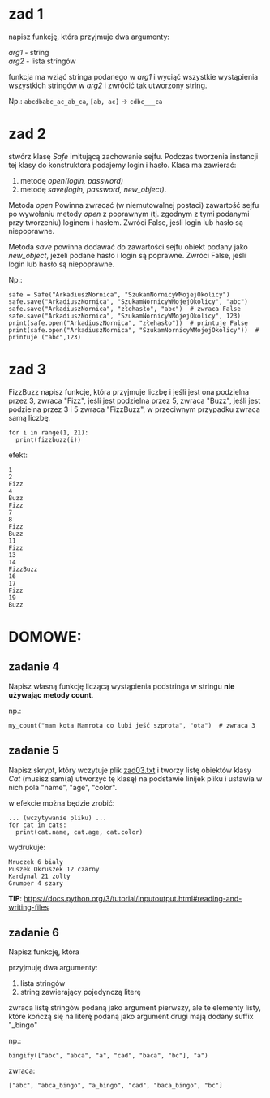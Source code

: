 # zad 1

napisz funkcję, która przyjmuje dwa argumenty:

_arg1_ - string   
_arg2_ - lista stringów

funkcja ma wziąć stringa podanego w _arg1_ i wyciąć wszystkie wystąpienia wszystkich stringów w _arg2_ i zwrócić tak utworzony string.


Np.:
`abcdbabc_ac_ab_ca`, `[ab, ac]` -> `cdbc___ca`

# zad 2

stwórz klasę _Safe_ imitującą zachowanie sejfu.
Podczas tworzenia instancji tej klasy do konstruktora podajemy login i hasło.
Klasa ma zawierać:
1. metodę _open(login, password)_ 
1. metodę _save(login, password, new_object)_.

Metoda _open_ Powinna zwracać (w niemutowalnej postaci) zawartość sejfu po wywołaniu metody _open_ z poprawnym
(tj. zgodnym z tymi podanymi przy tworzeniu) loginem i hasłem. Zwróci False, jeśli login lub hasło są niepoprawne.   

Metoda _save_ powinna dodawać do zawartości sejfu obiekt podany jako _new_object_, jeżeli podane hasło i login są poprawne.
Zwróci False, jeśli login lub hasło są niepoprawne. 

Np.: 
```
safe = Safe("ArkadiuszNornica", "SzukamNornicyWMojejOkolicy")
safe.save("ArkadiuszNornica", "SzukamNornicyWMojejOkolicy", "abc")
safe.save("ArkadiuszNornica", "złehasło", "abc")  # zwraca False
safe.save("ArkadiuszNornica", "SzukamNornicyWMojejOkolicy", 123)
print(safe.open("ArkadiuszNornica", "złehasło"))  # printuje False
print(safe.open("ArkadiuszNornica", "SzukamNornicyWMojejOkolicy"))  # printuje ("abc",123)
``` 

# zad 3

FizzBuzz
napisz funkcję, która przyjmuje liczbę i jeśli jest ona podzielna przez 3, zwraca "Fizz", jeśli jest podzielna przez 5, zwraca "Buzz", jeśli jest podzielna przez 3 i 5 zwraca "FizzBuzz", w przeciwnym przypadku zwraca samą liczbę.
```
for i in range(1, 21):
  print(fizzbuzz(i))
```
efekt:
```
1
2
Fizz
4
Buzz
Fizz
7
8
Fizz
Buzz
11
Fizz
13
14
FizzBuzz
16
17
Fizz
19
Buzz
```

# DOMOWE:

## zadanie 4
Napisz własną funkcję liczącą wystąpienia podstringa w stringu __nie używając metody count__.

np.:
```
my_count("mam kota Mamrota co lubi jeść szprota", "ota")  # zwraca 3
```

## zadanie 5
Napisz skrypt, który wczytuje plik [zad03.txt](https://github.com/PythonCoronaCourse/labs03/blob/master/zad03.txt) i tworzy listę obiektów klasy _Cat_ (musisz sam(a) utworzyć tę klasę) na podstawie linijek pliku i ustawia w nich pola "name", "age", "color".

w efekcie można będzie zrobić:
```
... (wczytywanie pliku) ...
for cat in cats:
  print(cat.name, cat.age, cat.color)
```
wydrukuje:
```
Mruczek 6 bialy
Puszek Okruszek 12 czarny
Kardynal 21 zolty
Grumper 4 szary
```
__TIP__: https://docs.python.org/3/tutorial/inputoutput.html#reading-and-writing-files

## zadanie 6
Napisz funkcję, która

przyjmuję dwa argumenty:
1. lista stringów
1. string zawierający pojedynczą literę

zwraca listę stringów podaną jako argument pierwszy, ale te elementy listy, które kończą się na literę podaną jako argument drugi mają dodany suffix "_bingo"

np.:
```
bingify(["abc", "abca", "a", "cad", "baca", "bc"], "a")
```
zwraca:
```
["abc", "abca_bingo", "a_bingo", "cad", "baca_bingo", "bc"]
```
